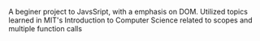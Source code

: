 A beginer project to JavsSript, with a emphasis on DOM. Utilized topics learned in MIT's Introduction to Computer Science related to scopes and multiple function calls